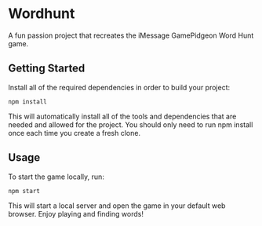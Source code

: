 # Wordhunt
A fun passion project that recreates the iMessage GamePidgeon Word Hunt game.

## Getting Started

Install all of the required dependencies in order to build your project:

```npm install```

This will automatically install all of the tools and dependencies that are needed and allowed for the project. You should only need to run npm install once each time you create a fresh clone.

## Usage
To start the game locally, run:

```npm start```

This will start a local server and open the game in your default web browser. Enjoy playing and finding words!
